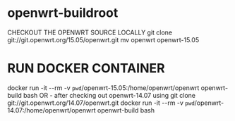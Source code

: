 # openwrt-buildroot
CHECKOUT THE OPENWRT SOURCE LOCALLY
  git clone git://git.openwrt.org/15.05/openwrt.git
  mv openwrt openwrt-15.05
# RUN DOCKER CONTAINER
  docker run -it --rm -v `pwd`/openwrt-15.05:/home/openwrt/openwrt openwrt-build bash
 OR - after checking out openwrt-14.07 using git clone git://git.openwrt.org/14.07/openwrt.git
  docker run -it --rm -v `pwd`/openwrt-14.07:/home/openwrt/openwrt openwrt-build bash
